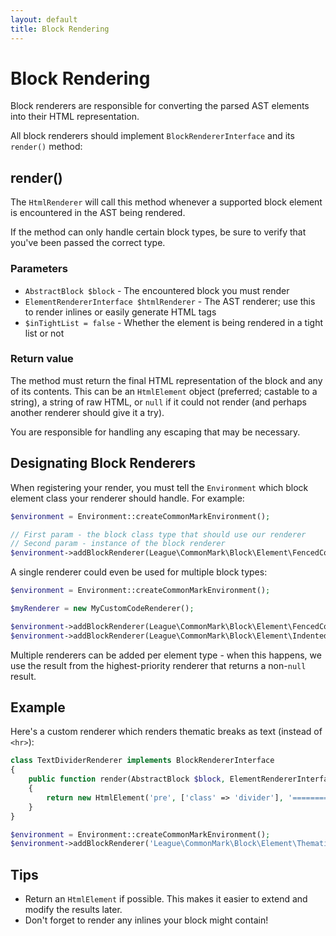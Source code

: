 ```yaml
---
layout: default
title: Block Rendering
---
```


Block Rendering
===============

Block renderers are responsible for converting the parsed AST elements into their HTML representation.

All block renderers should implement `BlockRendererInterface` and its `render()` method:

## render()

The `HtmlRenderer` will call this method whenever a supported block element is encountered in the AST being rendered.

If the method can only handle certain block types, be sure to verify that you've been passed the correct type.

### Parameters

* `AbstractBlock $block` - The encountered block you must render
* `ElementRendererInterface $htmlRenderer` - The AST renderer; use this to render inlines or easily generate HTML tags
* `$inTightList = false` - Whether the element is being rendered in a tight list or not

### Return value

The method must return the final HTML representation of the block and any of its contents. This can be an `HtmlElement` object (preferred; castable to a string), a string of raw HTML, or `null` if it could not render (and perhaps another renderer should give it a try).

You are responsible for handling any escaping that may be necessary.

## Designating Block Renderers

When registering your render, you must tell the `Environment` which block element class your renderer should handle. For example:

```php
$environment = Environment::createCommonMarkEnvironment();

// First param - the block class type that should use our renderer
// Second param - instance of the block renderer
$environment->addBlockRenderer(League\CommonMark\Block\Element\FencedCode::class, new MyCustomCodeRenderer());
```

A single renderer could even be used for multiple block types:

```php
$environment = Environment::createCommonMarkEnvironment();

$myRenderer = new MyCustomCodeRenderer();

$environment->addBlockRenderer(League\CommonMark\Block\Element\FencedCode::class, $myRenderer, 10);
$environment->addBlockRenderer(League\CommonMark\Block\Element\IndentedCode::class, $myRenderer, 20);
```

Multiple renderers can be added per element type - when this happens, we use the result from the highest-priority renderer that returns a non-`null` result.

## Example

Here's a custom renderer which renders thematic breaks as text (instead of `<hr>`):

```php
class TextDividerRenderer implements BlockRendererInterface
{
    public function render(AbstractBlock $block, ElementRendererInterface $htmlRenderer, $inTightList = false)
    {
        return new HtmlElement('pre', ['class' => 'divider'], '==============================');
    }
}

$environment = Environment::createCommonMarkEnvironment();
$environment->addBlockRenderer('League\CommonMark\Block\Element\ThematicBreak', new TextDividerRenderer());
```

## Tips

* Return an `HtmlElement` if possible. This makes it easier to extend and modify the results later.
* Don't forget to render any inlines your block might contain!
